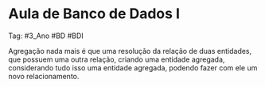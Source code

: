 # Aula de Banco de Dados I

Tag: #3_Ano #BD #BDI

Agregação nada mais é que uma resolução da relação de duas entidades, que possuem uma outra relação, criando uma entidade agregada, considerando tudo isso uma entidade agregada, podendo fazer com ele um novo relacionamento. 